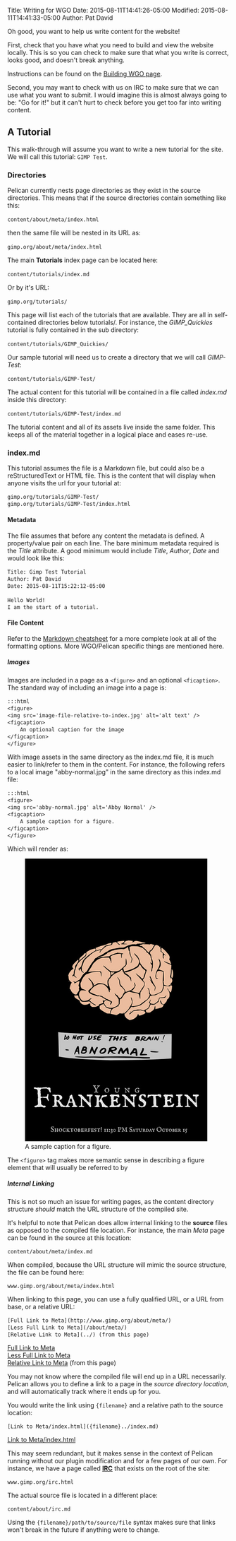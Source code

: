 Title: Writing for WGO
Date: 2015-08-11T14:41:26-05:00
Modified: 2015-08-11T14:41:33-05:00
Author: Pat David


Oh good, you want to help us write content for the website!

First, check that you have what you need to build and view the website locally.
This is so you can check to make sure that what you write is correct, looks good, and doesn't break anything.

Instructions can be found on the [Building WGO page]({filename}../building/index.md).

Second, you may want to check with us on IRC to make sure that we can use what you want to submit.
I would imagine this is almost always going to be: "Go for it!" but it can't hurt to check before you get too far
into writing content.


## A Tutorial

This walk-through will assume you want to write a new tutorial for the site.
We will call this tutorial: `GIMP Test`.


### Directories

Pelican currently nests page directories as they exist in the source directories.
This means that if the source directories contain something like this:

`content/about/meta/index.html`

then the same file will be nested in its URL as:

`gimp.org/about/meta/index.html`

The main **Tutorials** index page can be located here:

`content/tutorials/index.md`

Or by it's URL:

`gimp.org/tutorials/`

This page will list each of the tutorials that are available.
They are all in self-contained directories below tutorials/.
For instance, the *GIMP_Quickies* tutorial is fully contained in the sub directory:

`content/tutorials/GIMP_Quickies/`

Our sample tutorial will need us to create a directory that we will call *GIMP-Test*:

`content/tutorials/GIMP-Test/`

The actual content for this tutorial will be contained in a file called *index.md* inside this directory:

`content/tutorials/GIMP-Test/index.md`

The tutorial content and all of its assets live inside the same folder.
This keeps all of the material together in a logical place and eases re-use.



### index.md

This tutorial assumes the file is a Markdown file, but could also be a reStructuredText or HTML file.
This is the content that will display when anyone visits the url for your tutorial at:

    gimp.org/tutorials/GIMP-Test/
    gimp.org/tutorials/GIMP-Test/index.html


#### Metadata

The file assumes that before any content the metadata is defined.
A property/value pair on each line.
The bare minimum metadata required is the *Title* attribute.
A good minimum would include *Title*, *Author*, *Date* and would look like this:

    Title: Gimp Test Tutorial
    Author: Pat David
    Date: 2015-08-11T15:22:12-05:00

    Hello World!
    I am the start of a tutorial.



#### File Content

Refer to the [Markdown cheatsheet]({filename}../markdown.md) for a more complete look at all of the formatting options.
More WGO/Pelican specific things are mentioned here.


##### Images

Images are included in a page as a `<figure>` and an optional `<ficaption>`.
The standard way of including an image into a page is:

    :::html
    <figure>
    <img src='image-file-relative-to-index.jpg' alt='alt text' />
    <figcaption>
        An optional caption for the image
    </figcaption>
    </figure>

With image assets in the same directory as the index.md file, it is much easier to link/refer to them in the content.
For instance, the following refers to a local image "abby-normal.jpg" in the same directory as this index.md file:

    :::html
    <figure>
    <img src='abby-normal.jpg' alt='Abby Normal' />
    <figcaption>
        A sample caption for a figure.
    </figcaption>
    </figure>

Which will render as:

<figure>
<img src='abby-normal.jpg' alt='Abby Normal' />
<figcaption>
    A sample caption for a figure.
</figcaption>
</figure>

The `<figure>` tag makes more semantic sense in describing a figure element that will usually be referred to by 


##### Internal Linking

This is not so much an issue for writing pages, as the content directory structure _should_ match the URL structure of the compiled site.

It's helpful to note that Pelican does allow internal linking to the **source** files as opposed to the compiled file location.
For instance, the main *Meta* page can be found in the source at this location:

    content/about/meta/index.md

When compiled, because the URL structure will mimic the source structure, the file can be found here:

    www.gimp.org/about/meta/index.html

When linking to this page, you can use a fully qualified URL, or a URL from base, or a relative URL:

    [Full Link to Meta](http://www.gimp.org/about/meta/)
    [Less Full Link to Meta](/about/meta/)
    [Relative Link to Meta](../) (from this page)

[Full Link to Meta](http://www.gimp.org/about/meta/)  
[Less Full Link to Meta](/about/meta/)  
[Relative Link to Meta](../) (from this page)  

You may not know where the compiled file will end up in a URL necessarily.
Pelican allows you to define a link to a page in the *source directory location*, and will
automatically track where it ends up for you.

You would write the link using `{filename}` and a relative path to the source location:

    [Link to Meta/index.html]({filename}../index.md)

[Link to Meta/index.html]({filename}../index.md)

This may seem redundant, but it makes sense in the context of Pelican running without our plugin modification and
for a few pages of our own.
For instance, we have a page called [**IRC**]({filename}../../irc.md) that exists on the root of the site:

    www.gimp.org/irc.html

The actual source file is located in a different place:

    content/about/irc.md

Using the `{filename}/path/to/source/file` syntax makes sure that links won't break in the future if anything were to change.
